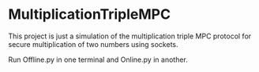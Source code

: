 # MultiplicationTripleMPC
This project is just a simulation of the multiplication triple MPC protocol for secure multiplication of two numbers using sockets.

Run Offline.py in one terminal and Online.py in another.
